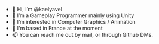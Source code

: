 - 👋 Hi, I’m @kaelyavel
- 🌱 I’m a Gameplay Programmer mainly using Unity
- 👀 I’m interested in Computer Graphics / Animation
- :round_pushpin:   I'm based in France at the moment
- 📫 You can reach me out by mail, or through Github DMs. 
<!---
kaelyavel/kaelyavel is a ✨ special ✨ repository because its `README.md` (this file) appears on your GitHub profile.
You can click the Preview link to take a look at your changes.
--->

